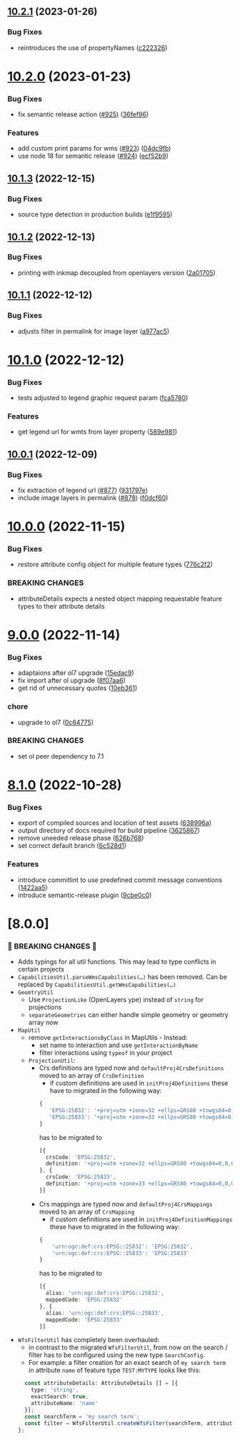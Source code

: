 ## [10.2.1](https://github.com/terrestris/ol-util/compare/v10.2.0...v10.2.1) (2023-01-26)


### Bug Fixes

* reintroduces the use of propertyNames ([c222326](https://github.com/terrestris/ol-util/commit/c2223264ba71f6c1e897b592502e019006b853fb))

# [10.2.0](https://github.com/terrestris/ol-util/compare/v10.1.3...v10.2.0) (2023-01-23)


### Bug Fixes

* fix semantic release action ([#925](https://github.com/terrestris/ol-util/issues/925)) ([36fef96](https://github.com/terrestris/ol-util/commit/36fef9639b1e7f197aea2491606cc645b39d5927))


### Features

* add custom print params for wms ([#923](https://github.com/terrestris/ol-util/issues/923)) ([04dc9fb](https://github.com/terrestris/ol-util/commit/04dc9fb8d35f6a5e3f682afbbef0e21c62fa072f))
* use node 18 for semantic release ([#924](https://github.com/terrestris/ol-util/issues/924)) ([ecf52b9](https://github.com/terrestris/ol-util/commit/ecf52b9af80c8a7d3fc5804ba819057cd448e063))

## [10.1.3](https://github.com/terrestris/ol-util/compare/v10.1.2...v10.1.3) (2022-12-15)


### Bug Fixes

* source type detection in production builds ([e1f9595](https://github.com/terrestris/ol-util/commit/e1f9595300bf496d549ca8edbfd9cd169e8c1e2a))

## [10.1.2](https://github.com/terrestris/ol-util/compare/v10.1.1...v10.1.2) (2022-12-13)


### Bug Fixes

* printing with inkmap decoupled from openlayers version ([2a01705](https://github.com/terrestris/ol-util/commit/2a017051992cfc2aa1b7966f2ed1d2bb76594730))

## [10.1.1](https://github.com/terrestris/ol-util/compare/v10.1.0...v10.1.1) (2022-12-12)


### Bug Fixes

* adjusts filter in permalink for image layer ([a977ac5](https://github.com/terrestris/ol-util/commit/a977ac50c9a2168543ef9c6dcde3ad6658b76e51))

# [10.1.0](https://github.com/terrestris/ol-util/compare/v10.0.1...v10.1.0) (2022-12-12)


### Bug Fixes

* tests adjusted to legend graphic request param ([fca5780](https://github.com/terrestris/ol-util/commit/fca5780fb50d22a84a3285ec179f0de70ea0cbcb))


### Features

* get legend url for wmts from layer property ([589e981](https://github.com/terrestris/ol-util/commit/589e98190bcdf2e89938056aed9a2079b299ade1))

## [10.0.1](https://github.com/terrestris/ol-util/compare/v10.0.0...v10.0.1) (2022-12-09)


### Bug Fixes

* fix extraction of legend url ([#877](https://github.com/terrestris/ol-util/issues/877)) ([931797e](https://github.com/terrestris/ol-util/commit/931797e751b57f8f251b5652f7ca3f062794aec8))
* include image layers in permalink ([#878](https://github.com/terrestris/ol-util/issues/878)) ([f0dcf60](https://github.com/terrestris/ol-util/commit/f0dcf60af4dc150a83e1f03742b68e0232dd9ab5))

# [10.0.0](https://github.com/terrestris/ol-util/compare/v9.0.0...v10.0.0) (2022-11-15)


### Bug Fixes

* restore attribute config object for multiple feature types ([776c2f2](https://github.com/terrestris/ol-util/commit/776c2f238c61f405f105919769c2298919888361))


### BREAKING CHANGES

* attributeDetails expects a nested object mapping requestable
feature types to their attribute details

# [9.0.0](https://github.com/terrestris/ol-util/compare/v8.1.0...v9.0.0) (2022-11-14)


### Bug Fixes

* adaptaions after ol7 upgrade ([15edac9](https://github.com/terrestris/ol-util/commit/15edac9660274ff371dbaebe6359cc444ae722c6))
* fix import after ol upgrade ([8f07aa6](https://github.com/terrestris/ol-util/commit/8f07aa642e4d3d5abf8a0c31fc0b7f7c239993fa))
* get rid of unnecessary quotes ([10eb361](https://github.com/terrestris/ol-util/commit/10eb3612353a272a9c24e050776738b35bc8e705))


### chore

* upgrade to ol7 ([0c64775](https://github.com/terrestris/ol-util/commit/0c64775b891bc01fe9d3c8363f789778632a4cc7))


### BREAKING CHANGES

* set ol peer dependency to 7.1

# [8.1.0](https://github.com/terrestris/ol-util/compare/v8.0.0...v8.1.0) (2022-10-28)


### Bug Fixes

* export of compiled sources and location of test assets ([638996a](https://github.com/terrestris/ol-util/commit/638996aaf2e2581033f7748f0a949673260e8ce9))
* output directory of docs required for build pipeline ([3625867](https://github.com/terrestris/ol-util/commit/3625867e89a5a44e04bfa4b14680e417a377c871))
* remove uneeded release phase ([626b768](https://github.com/terrestris/ol-util/commit/626b7680304c01e900e75b7f82baae4904034112))
* set correct default branch ([6c528d1](https://github.com/terrestris/ol-util/commit/6c528d16c2980367dc7718c441a8841f9b2216c9))


### Features

* introduce commitlint to use predefined commit message conventions ([1422aa5](https://github.com/terrestris/ol-util/commit/1422aa59c2a87a1474a972ab7b5bafa6b6164a86))
* introduce semantic-release plugin ([9cbe0c0](https://github.com/terrestris/ol-util/commit/9cbe0c002b1206367c373001dda03206c3f7e3ba))

# [8.0.0]

### :rotating_light: BREAKING CHANGES :rotating_light:

* Adds typings for all util functions. This may lead to type conflicts in certain projects
* `CapabilitiesUtil.parseWmsCapabilities(…)` has been removed. Can be replaced by `CapabilitiesUtil.getWmsCapabilities(…)`
* `GeomtryUtil`
  * Use `ProjectionLike` (OpenLayers ype) instead of `string` for projections
  * `separateGeometries` can either handle simple geometry or geometry array now
* `MapUtil`
  * remove `getInteractionsByClass` in MapUtils - Instead:
    * set name to interaction and use `getInteractionByName`
    * filter interactions using `typeof` in your project
  * `ProjectionUtil`:
    * Crs definitions are typed now and `defaultProj4CrsDefinitions` moved to an array of `CrsDefinition`
      * if custom definitions are used in `initProj4Definitions` these have to migrated in the following way:
      ```javascript
      {
         'EPSG:25832': '+proj=utm +zone=32 +ellps=GRS80 +towgs84=0,0,0,0,0,0,0 +units=m +no_defs',
         'EPSG:25833': '+proj=utm +zone=33 +ellps=GRS80 +towgs84=0,0,0,0,0,0,0 +units=m +no_defs'
      }
      ```
      has to be migrated to
      ```typescript
      [{
        crsCode: 'EPSG:25832',
        definition: '+proj=utm +zone=32 +ellps=GRS80 +towgs84=0,0,0,0,0,0,0 +units=m +no_defs'
      }, {
        crsCode: 'EPSG:25833',
        definition: '+proj=utm +zone=33 +ellps=GRS80 +towgs84=0,0,0,0,0,0,0 +units=m +no_defs'}
      }]
      ```
    * Crs mappings are typed now and `defaultProj4CrsMappings` moved to an array of `CrsMapping`
      * if custom definitions are used in `initProj4DefinitionMappings` these have to migrated in the following way:
      ```javascript
      {
          'urn:ogc:def:crs:EPSG::25832': 'EPSG:25832',
          'urn:ogc:def:crs:EPSG::25833': 'EPSG:25833'
      }
      ```
      has to be migrated to
      ```typescript
      [{
        alias: 'urn:ogc:def:crs:EPSG::25832',
        mappedCode: 'EPSG:25832'
      }, {
        alias: 'urn:ogc:def:crs:EPSG::25833',
        mappedCode: 'EPSG:25833'
      }]
      ```
* `WfsFilterUtil` has completely been overhauled:
  * in contrast to the migrated `WfsFilterUtil`, from now on the search / filter has to be configured using the new type `SearchConfig`.
  * For example: a filter creation for an exact search of `my search term` in attribute `name` of feature type `TEST:MYTYPE` looks like this:
  ```typescript
    const attributeDetails: AttributeDetails [] = [{
      type: 'string',
      exactSearch: true,
      attributeName: 'name'
    }];
    const searchTerm = 'my search term';
    const filter = WfsFilterUtil.createWfsFilter(searchTerm, attributeDetails);
  };
  ```
